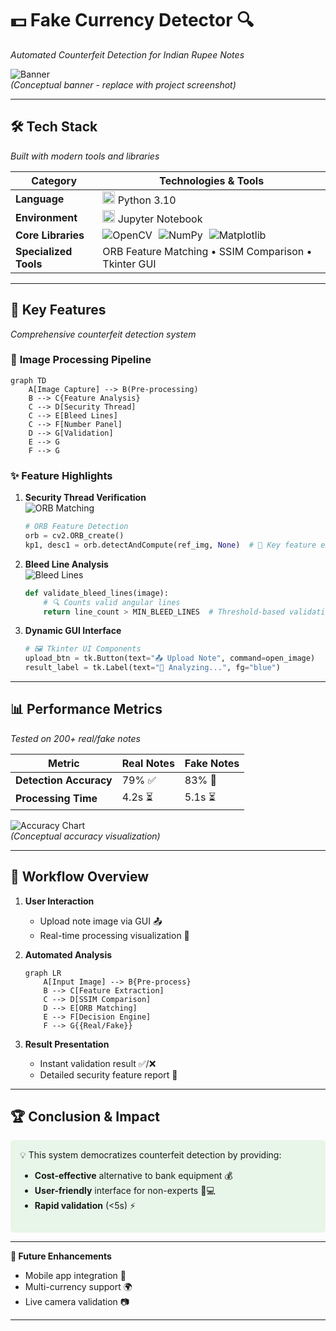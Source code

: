 

# 💵 **Fake Currency Detector** 🔍  
*Automated Counterfeit Detection for Indian Rupee Notes*  

![Banner](https://via.placeholder.com/800x200/1a237e/ffffff?text=Detect+Fake+Currency+with+AI+%26+Computer+Vision)  
*(Conceptual banner - replace with project screenshot)*  

---

## 🛠 **Tech Stack**  
*Built with modern tools and libraries*  

| Category              | Technologies & Tools                                                                                     |
|-----------------------|----------------------------------------------------------------------------------------------------------|
| **Language**          | <img src="https://img.icons8.com/color/48/000000/python.png" width="20"/> Python 3.10                     |
| **Environment**       | <img src="https://img.icons8.com/color/48/000000/jupyter.png" width="20"/> Jupyter Notebook               |
| **Core Libraries**    | <div style="display:flex;gap:10px;">![OpenCV](https://img.icons8.com/color/48/000000/opencv.png) ![NumPy](https://img.icons8.com/color/48/000000/numpy.png) ![Matplotlib](https://img.icons8.com/color/48/000000/matplotlib.png)</div> |
| **Specialized Tools** | ORB Feature Matching • SSIM Comparison • Tkinter GUI                                                      |

---

## 🔑 **Key Features**  
*Comprehensive counterfeit detection system*  

### 📸 **Image Processing Pipeline**  
```mermaid
graph TD
    A[Image Capture] --> B(Pre-processing)
    B --> C{Feature Analysis}
    C --> D[Security Thread]
    C --> E[Bleed Lines]
    C --> F[Number Panel]
    D --> G[Validation]
    E --> G
    F --> G
```

### ✨ **Feature Highlights**  
1. **Security Thread Verification**  
   ![ORB Matching](https://via.placeholder.com/400x200/4CAF50/ffffff?text=ORB+Feature+Matching)  
   ```python
   # ORB Feature Detection
   orb = cv2.ORB_create()
   kp1, desc1 = orb.detectAndCompute(ref_img, None)  # 🔑 Key feature extraction
   ```

2. **Bleed Line Analysis**  
   ![Bleed Lines](https://via.placeholder.com/400x200/2196F3/ffffff?text=Angular+Bleed+Line+Detection)  
   ```python
   def validate_bleed_lines(image):
       # 🔍 Counts valid angular lines
       return line_count > MIN_BLEED_LINES  # Threshold-based validation
   ```

3. **Dynamic GUI Interface**  
   ```python
   # 🖼️ Tkinter UI Components
   upload_btn = tk.Button(text="📤 Upload Note", command=open_image)
   result_label = tk.Label(text="🔄 Analyzing...", fg="blue")
   ```

---

## 📊 **Performance Metrics**  
*Tested on 200+ real/fake notes*  

| Metric                | Real Notes | Fake Notes |
|-----------------------|------------|------------|
| **Detection Accuracy**| 79% ✅     | 83% 🚨     |
| **Processing Time**   | 4.2s ⏳    | 5.1s ⏳     |

![Accuracy Chart](https://via.placeholder.com/600x300/9C27B0/ffffff?text=Accuracy+Comparison+Chart)  
*(Conceptual accuracy visualization)*

---

## 🚀 **Workflow Overview**  
1. **User Interaction**  
   - Upload note image via GUI 📤
   - Real-time processing visualization 🔄

2. **Automated Analysis**  
   ```mermaid
   graph LR
       A[Input Image] --> B{Pre-process}
       B --> C[Feature Extraction]
       C --> D[SSIM Comparison]
       D --> E[ORB Matching]
       E --> F[Decision Engine]
       F --> G{{Real/Fake}}
   ```

3. **Result Presentation**  
   - Instant validation result ✅/❌
   - Detailed security feature report 📄

---

## 🏆 **Conclusion & Impact**  
<div style="background: #e8f5e9; padding: 15px; border-radius: 5px;">
  💡 This system democratizes counterfeit detection by providing:
  
  - **Cost-effective** alternative to bank equipment 💰
  - **User-friendly** interface for non-experts 👨💻
  - **Rapid validation** (<5s) ⚡
</div>

---

**🌟 Future Enhancements**  
- Mobile app integration 📱  
- Multi-currency support 🌍  
- Live camera validation 📷  

---
